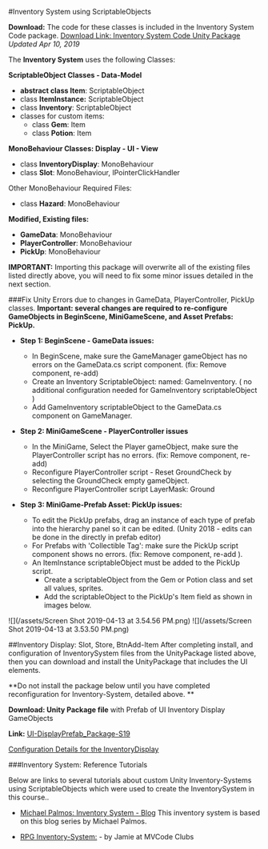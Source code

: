 #Inventory System using ScriptableObjects

**Download:** The code for these classes is included in the Inventory System Code package. [Download Link: Inventory System Code Unity Package](https://utdallas.box.com/v/InventorySystem-Code)
 _Updated Apr 10, 2019_

The **Inventory System** uses the following Classes:

**ScriptableObject Classes - Data-Model**
- **abstract class Item**: ScriptableObject
- class **ItemInstance:** ScriptableObject
- class **Inventory**: ScriptableObject
- classes for custom items:
    - class **Gem**: Item
    - class **Potion**: Item
    
**MonoBehaviour Classes: Display - UI - View**

- class **InventoryDisplay**: MonoBehaviour
- class **Slot**: MonoBehaviour, IPointerClickHandler

Other MonoBehaviour Required Files:
- class **Hazard**: MonoBehaviour


**Modified, Existing files:**
- **GameData**: MonoBehaviour
- **PlayerController**: MonoBehaviour
- **PickUp**: MonoBehaviour


**IMPORTANT:** Importing this package will overwrite all of the existing files listed directly above, you will need to fix some minor issues detailed in the next section.

###Fix Unity Errors due to changes in GameData, PlayerController, PickUp classes.
**Important: several changes are required to re-configure GameObjects in BeginScene, MiniGameScene, and Asset Prefabs: PickUp.**  

- **Step 1: BeginScene - GameData issues:**  
    - In BeginScene, make sure the GameManager gameObject has no errors on the GameData.cs script component. (fix: Remove component, re-add)
    - Create an Inventory ScriptableObject: named: GameInventory. ( no additional configuration needed for GameInventory scriptableObject )
    - Add GameInventory scriptableObject to the GameData.cs component on GameManager.
    
    
- **Step 2: MiniGameScene - PlayerController issues**
    - In the MiniGame, Select the Player gameObject, make sure the PlayerController script has no errors. (fix: Remove component, re-add)
    - Reconfigure PlayerController script - Reset GroundCheck by selecting the GroundCheck empty gameObject.
    - Reconfigure PlayerController script LayerMask: Ground
    
    
- **Step 3: MiniGame-Prefab Asset: PickUp issues:**
    - To edit the PickUp prefabs, drag an instance of each type of prefab into the hierarchy panel so it can be edited. (Unity 2018 - edits can be done in the directly in prefab editor)
    - For Prefabs with 'Collectible Tag':  make sure the PickUp script component shows no errors. (fix: Remove component, re-add ).
    - An ItemInstance scriptableObject must be added to the PickUp script.
        - Create a scriptableObject from the Gem or Potion class and set all values, sprites.
        - Add the scriptableObject to the PickUp's Item field as shown in images below.
         
![](/assets/Screen Shot 2019-04-13 at 3.54.56 PM.png)
![](/assets/Screen Shot 2019-04-13 at 3.53.50 PM.png)

##Inventory Display: Slot, Store, BtnAdd-Item 
After completing install, and configuration of InventorySystem files from the UnityPackage listed above, then you can download and install the UnityPackage that includes the UI elements.

**Do not install the package below until you have completed reconfiguration for Inventory-System, detailed above. **

**Download: Unity Package file** with Prefab of UI Inventory Display GameObjects

**Link:** [UI-DisplayPrefab_Package-S19](https://utdallas.box.com/v/UI-InventoryDisplay-S19)

[Configuration Details for the InventoryDisplay](https://kdoore.gitbooks.io/cs-2335/content/project-2-dictionaries-to-store-data/inventory-scriptableobject/inventory-display-slot.html)

###Inventory System: Reference Tutorials

Below are links to several tutorials about custom Unity Inventory-Systems using ScriptableObjects which were used to create the InventorySystem in this course..  

- [Michael Palmos: Inventory System - Blog](https://toqoz.svbtle.com/a-unity-inventory-system-that-actually-works)  This inventory system is based on this blog series by Michael Palmos.

- [RPG Inventory-System:](https://www.mvcode.com/lessons/unity-rpg-inventory-system-jamie) - by Jamie at MVCode Clubs 













